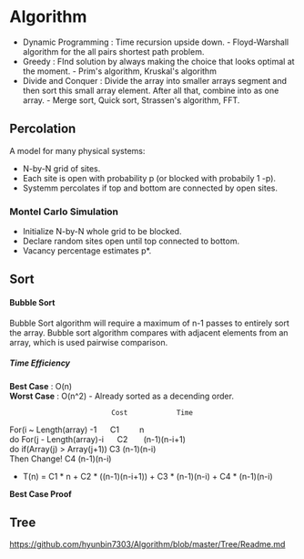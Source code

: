 




# Algorithm
* Dynamic Programming :  Time recursion upside down. - Floyd-Warshall algorithm for the all pairs shortest path problem.
* Greedy : FInd solution by always making the choice that looks optimal at the moment. - Prim's algorithm, Kruskal's algorithm
* Divide and Conquer : Divide the array into smaller arrays segment and then sort this small array element. After all that, combine into as one array. - Merge sort, Quick sort, Strassen's algorithm, FFT.



## Percolation
A model for many physical systems:
* N-by-N grid of sites.
* Each site is open with probability p (or blocked with probabily 1 -p).
* Systemm percolates if top and bottom are connected by open sites.      

### Montel Carlo Simulation
* Initialize N-by-N whole grid to be blocked.
* Declare random sites open until top connected to bottom.
* Vacancy percentage estimates p*. 



## Sort

#### Bubble Sort

Bubble Sort algorithm will require a maximum of n-1 passes to entirely sort the array. 
Bubble sort algorithm compares with adjacent elements from an array, which is used pairwise comparison. 
##### Time Efficiency
**Best Case** : O(n)          
**Worst Case** : O(n^2) - Already sorted as a decending order. 

                             Cost            Time
For(i ~ Length(array) -1  &nbsp;&nbsp;&nbsp;&nbsp;       C1 &nbsp;&nbsp;&nbsp;&nbsp;&nbsp;&nbsp;&nbsp;                 n                                
  do For(j - Length(array)-i&nbsp;&nbsp;&nbsp;&nbsp;&nbsp;     C2&nbsp;&nbsp;&nbsp;&nbsp;&nbsp;&nbsp;                       (n-1)(n-i+1)                      
  do if(Array(j) > Array(j+1))   C3                        (n-1)(n-i)                     
       Then Change!              C4                        (n-1)(n-i)      
            
 - T(n) = C1 * n + C2 * ((n-1)(n-i+1))  + C3 * (n-1)(n-i)   + C4 * (n-1)(n-i)                     
    
     
**Best Case Proof**




## Tree

https://github.com/hyunbin7303/Algorithm/blob/master/Tree/Readme.md        
